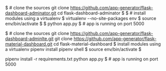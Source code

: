 $ # clone the sources
git clone https://github.com/app-generator/flask-dashboard-adminator.git
cd flask-dashboard-adminator
$
$ # install modules using a virtualenv
$ virtualenv --no-site-packages env
$ source env/bin/activate
$
$ python app.py
$ # app is running on port 5000


$ # clone the sources
git clone https://github.com/app-generator/flask-dashboard-adminlte.git
git clone https://github.com/app-generator/flask-material-dashboard.git
cd flask-material-dashboard
$
install modules using a virtualenv
pipenv install
pipenv shell
$ source env/bin/activate
$

pipenv install -r requirements.txt
python app.py
$ # app is running on port 5000